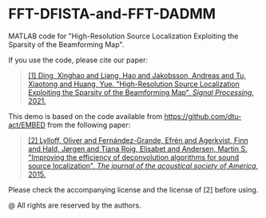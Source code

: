 # FFT-DFISTA-and-FFT-DADMM
MATLAB code for "High-Resolution Source Localization Exploiting the Sparsity of the Beamforming Map".

If you use the code, please cite our paper:
> [[1] Ding, Xinghao and Liang, Hao and Jakobsson, Andreas and Tu, Xiaotong and Huang, Yue. "High-Resolution Source Localization Exploiting the Sparsity of the Beamforming Map", *Signal Processing*, 2021.](https://www.sciencedirect.com/science/article/pii/S016516842100414X "https://www.sciencedirect.com/science/article/pii/S016516842100414X")

This demo is based on the code available from https://github.com/dtu-act/EMBED from the following paper:
> [[2] Lylloff, Oliver and Fernández-Grande, Efrén and Agerkvist, Finn and Hald, Jørgen and Tiana Roig, Elisabet and Andersen, Martin S. "Improving the efficiency of deconvolution algorithms for sound source localization". *The journal of the acoustical society of America*, 2015.](http://dx.doi.org/10.1121/1.4922516 "http://dx.doi.org/10.1121/1.4922516")

Please check the accompanying license and the license of [2] before using. 

@ All rights are reserved by the authors.
